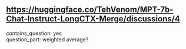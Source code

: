 ## https://huggingface.co/TehVenom/MPT-7b-Chat-Instruct-LongCTX-Merge/discussions/4

contains_question: yes  
question_part: weighted average?